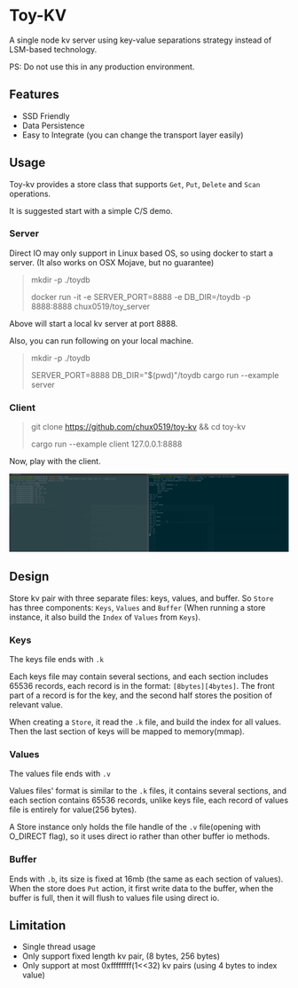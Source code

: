 # Toy-KV

A single node kv server using key-value separations strategy instead of LSM-based technology.

PS: Do not use this in any production environment.

## Features

- SSD Friendly
- Data Persistence
- Easy to Integrate (you can change the transport layer easily)

## Usage

Toy-kv provides a store class that supports `Get`, `Put`, `Delete` and `Scan` operations.

It is suggested start with a simple C/S demo.

### Server

Direct IO may only support in Linux based OS, so using docker to start a server. (It also works on OSX Mojave, but no guarantee)

> mkdir -p ./toydb
> 
> docker run -it -e SERVER_PORT=8888 -e DB_DIR=/toydb -p 8888:8888 chux0519/toy_server

Above will start a local kv server at port 8888.

Also, you can run following on your local machine.

> mkdir -p ./toydb
>
> SERVER_PORT=8888 DB_DIR="$(pwd)"/toydb cargo run --example server

### Client

> git clone https://github.com/chux0519/toy-kv && cd toy-kv
>
> cargo run --example client 127.0.0.1:8888

Now, play with the client.

![demo](imgs/demo.png)

## Design

Store kv pair with three separate files: keys, values, and buffer.
So `Store` has three components: `Keys`, `Values` and `Buffer` (When running a store instance, it also build the `Index` of `Values` from `Keys`).

### Keys

The keys file ends with `.k`

Each keys file may contain several sections, and each section includes 65536 records, each record is in the format: `[8bytes][4bytes]`. The front part of a record is for the key, and the second half stores the position of relevant value.

When creating a `Store`, it read the `.k` file, and build the index for all values. Then the last section of keys will be mapped to memory(mmap).

### Values

The values file ends with `.v`

Values files' format is similar to the `.k` files, it contains several sections, and each section contains 65536 records, unlike keys file, each record of values file is entirely for value(256 bytes).

A Store instance only holds the file handle of the `.v` file(opening with O_DIRECT flag), so it uses direct io rather than other buffer io methods.

### Buffer

Ends with `.b`, its size is fixed at 16mb (the same as each section of values).
When the store does `Put` action, it first write data to the buffer, when the buffer is full, then it will flush to values ​​file using direct io.

## Limitation

- Single thread usage
- Only support  fixed length kv pair, (8 bytes, 256 bytes)
- Only support at most 0xffffffff(1<<32) kv pairs (using 4 bytes to index value)